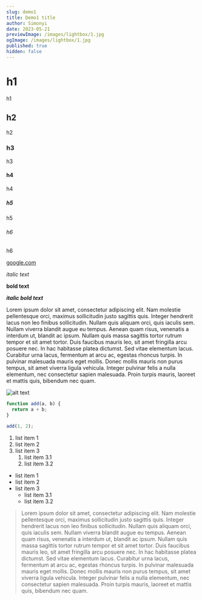 ```yaml
---
slug: demo1
title: Demo1 title
author: Simonyi
date: 2023-05-21
previewImage: /images/lightbox/1.jpg
ogImage: /images/lightbox/1.jpg
published: true
hidden: false
---
```


# h1

h1

## h2

h2

### h3

h3

#### h4

h4

##### h5

h5

###### h6

h6

[google.com](https://google.com)

_italic text_

**bold text**

**_italic bold text_**

Lorem ipsum dolor sit amet, consectetur adipiscing elit. Nam molestie pellentesque orci, maximus sollicitudin justo sagittis quis. Integer hendrerit lacus non leo finibus sollicitudin. Nullam quis aliquam orci, quis iaculis sem. Nullam viverra blandit augue eu tempus. Aenean quam risus, venenatis a interdum ut, blandit ac ipsum. Nullam quis massa sagittis tortor rutrum tempor et sit amet tortor. Duis faucibus mauris leo, sit amet fringilla arcu posuere nec. In hac habitasse platea dictumst. Sed vitae elementum lacus. Curabitur urna lacus, fermentum at arcu ac, egestas rhoncus turpis. In pulvinar malesuada mauris eget mollis. Donec mollis mauris non purus tempus, sit amet viverra ligula vehicula. Integer pulvinar felis a nulla elementum, nec consectetur sapien malesuada. Proin turpis mauris, laoreet et mattis quis, bibendum nec quam.

![alt text](/images/cover.png)

```javascript
function add(a, b) {
  return a + b;
}

add(1, 2);
```

1. list item 1
1. list item 2
1. list item 3
   1. list item 3.1
   1. list item 3.2

- list item 1
- list item 2
- list item 3
  - list item 3.1
  - list item 3.2

> Lorem ipsum dolor sit amet, consectetur adipiscing elit. Nam molestie pellentesque orci, maximus sollicitudin justo sagittis quis. Integer hendrerit lacus non leo finibus sollicitudin. Nullam quis aliquam orci, quis iaculis sem. Nullam viverra blandit augue eu tempus. Aenean quam risus, venenatis a interdum ut, blandit ac ipsum. Nullam quis massa sagittis tortor rutrum tempor et sit amet tortor. Duis faucibus mauris leo, sit amet fringilla arcu posuere nec. In hac habitasse platea dictumst. Sed vitae elementum lacus. Curabitur urna lacus, fermentum at arcu ac, egestas rhoncus turpis. In pulvinar malesuada mauris eget mollis. Donec mollis mauris non purus tempus, sit amet viverra ligula vehicula. Integer pulvinar felis a nulla elementum, nec consectetur sapien malesuada. Proin turpis mauris, laoreet et mattis quis, bibendum nec quam.
